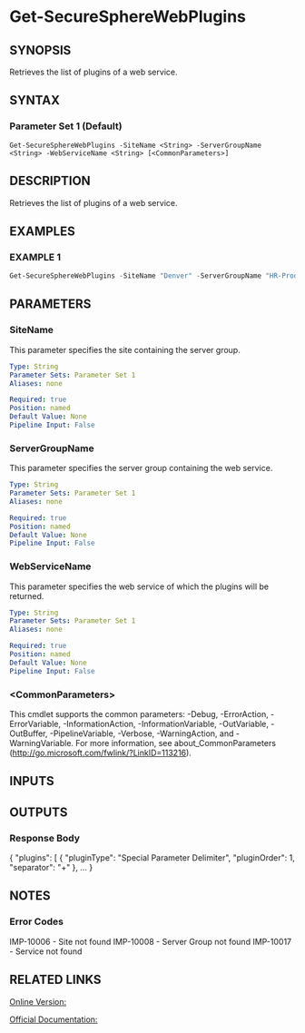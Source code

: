 ﻿# Get-SecureSphereWebPlugins

## SYNOPSIS
Retrieves the list of plugins of a web service.

## SYNTAX

### Parameter Set 1 (Default)
```
Get-SecureSphereWebPlugins -SiteName <String> -ServerGroupName <String> -WebServiceName <String> [<CommonParameters>]
```

## DESCRIPTION
Retrieves the list of plugins of a web service.

## EXAMPLES

### EXAMPLE 1

```powershell
Get-SecureSphereWebPlugins -SiteName "Denver" -ServerGroupName "HR-Prod" -WebServiceName "ODS-WebService"
```

## PARAMETERS

### SiteName
This parameter specifies the site containing the server group.

```yaml
Type: String
Parameter Sets: Parameter Set 1
Aliases: none

Required: true
Position: named
Default Value: None
Pipeline Input: False
```

### ServerGroupName
This parameter specifies the server group containing the web service.

```yaml
Type: String
Parameter Sets: Parameter Set 1
Aliases: none

Required: true
Position: named
Default Value: None
Pipeline Input: False
```

### WebServiceName
This parameter specifies the web service of which the plugins will be returned.

```yaml
Type: String
Parameter Sets: Parameter Set 1
Aliases: none

Required: true
Position: named
Default Value: None
Pipeline Input: False
```

### \<CommonParameters\>
This cmdlet supports the common parameters: -Debug, -ErrorAction, -ErrorVariable, -InformationAction, -InformationVariable, -OutVariable, -OutBuffer, -PipelineVariable, -Verbose, -WarningAction, and -WarningVariable. For more information, see about_CommonParameters (http://go.microsoft.com/fwlink/?LinkID=113216).

## INPUTS

## OUTPUTS

### Response Body
{
"plugins": [
{
"pluginType": "Special Parameter Delimiter",
"pluginOrder": 1,
"separator": "+"
},
...
}

## NOTES

### Error Codes
IMP-10006 - Site not found
IMP-10008 - Server Group not found
IMP-10017 - Service not found

## RELATED LINKS

[Online Version:](https://github.com/akshinmustafayev/Documentation/MD)

[Official Documentation:](https://docs.imperva.com/bundle/v13.6-api-reference-guide/page/66815.htm)



